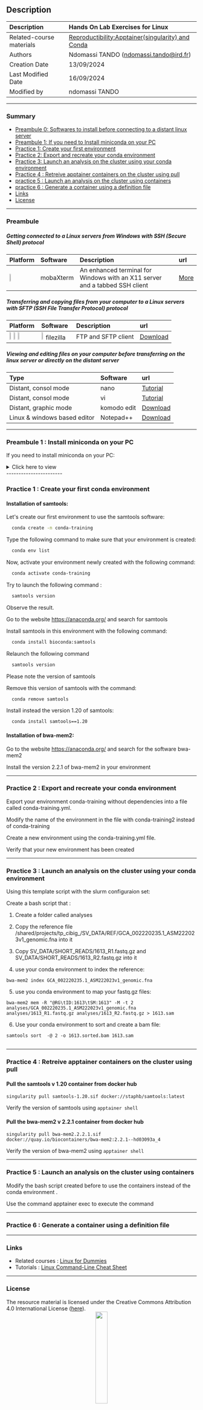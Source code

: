 ## Description

| Description              | Hands On Lab Exercises for Linux                                                                                    |
|:-------------------------|:--------------------------------------------------------------------------------------------------------------------|
| Related-course materials | [Reproductibility:Apptainer(singularity) and Conda](https://github.com/CIBiG-wave/cibig-wave.github.io/blob/gh-pages/docs/course_materials/REPRO/CONTAINERS/) |
| Authors                  | Ndomassi TANDO (ndomassi.tando@ird.fr)                                                           |
| Creation Date            | 13/09/2024                                                                                                          |
| Last Modified Date       | 16/09/2024                                                                                                          |
| Modified by              | ndomassi TANDO              |

-----------------------

### Summary

<!-- TOC depthFrom:2 depthTo:2 withLinks:1 updateOnSave:1 orderedList:0 -->
* [Preambule 0: Softwares to install before connecting to a distant linux server ](#preambule-0)
* [Preambule 1: If you need to Install miniconda on your PC](#preambule-1)
* [Practice 1: Create your first environment](#practice-1)
* [Practice 2: Export and recreate your conda environment](#practice-2)
* [Practice 3: Launch an analysis on the cluster using your conda environment](#practice-3)
* [Practice 4 : Retreive apptainer containers on the cluster using pull](#practice-4)
* [practice 5 : Launch an analysis on the cluster using containers](#practice-5)
* [practice 6 : Generate a container using a definition file](#practice-6)
* [Links](#links)
* [License](#license)


-----------------------

<a name="preambule"></a>
### Preambule


##### Getting connected to a Linux servers from Windows with SSH (Secure Shell) protocol

| Platform                                                              | Software  | Description | url |
|:----------------------------------------------------------------------| :------------- | :------------- | :------------- |
| <img width="10%" class="img-responsive" src="img/osWin.png"/> | mobaXterm |An enhanced terminal for Windows with an X11 server and a tabbed SSH client | [More](https://mobaxterm.mobatek.net/) |



##### Transferring and copying files from your computer to a Linux servers with SFTP (SSH File Transfer Protocol) protocol

| Platform                                                                                                                                                                                     | Software  | Description | url |
|:---------------------------------------------------------------------------------------------------------------------------------------------------------------------------------------------| :------------- | :------------- | :------------- |
| <img width="10%" class="img-responsive" src="img/osApple.png"/> <img width="10%" class="img-responsive" src="img/osLinux.png"/> <img width="10%" class="img-responsive" src="img/osWin.png"/>| <img width="10%" class="img-responsive" src="img/filezilla.png"/> filezilla |  FTP and SFTP client  | [Download](https://filezilla-project.org/download.php?type=client)  |


##### Viewing and editing files on your computer before transferring on the linux server or directly on the distant server

| Type | Software  | url |
| :------------- | :------------- | :------------- |
| Distant, consol mode |  nano | [Tutorial](http://www.howtogeek.com/howto/42980/) |  
| Distant, consol mode |  vi | [Tutorial](https://www.washington.edu/computing/unix/vi.html)  |  
| Distant, graphic mode| komodo edit | [Download](https://www.activestate.com/komodo-ide/downloads/edit) |
| Linux & windows based editor | Notepad++ | [Download](https://notepad-plus-plus.org/download/v7.5.5.html) |

-----------------------


<a name="preambule-1"></a>
### Preambule 1  : Install miniconda on your PC

If you need to install miniconda on your PC:

<details><summary>Click here to view</summary>

* Create a directory called `miniconda`

   ```bash
   mkdir miniconda3
   ```

* Download the Miniconda installation script for Linux (Google Cloud Shell runs on a Linux virtual machine):
  ```bash
  wget https://repo.anaconda.com/miniconda/Miniconda3-latest-Linux-x86_64.sh
  ```

* Run the Miniconda installation script (`-b` to be able to run unattended, which means that all of the agreements are automatically accepted without user prompt. `-u` updates any existing installation in the directory of install if there is one. `-p` is the directory to install into):
  ```bash
  bash Miniconda3-latest-Linux-x86_64.sh  -b -u -p ~/miniconda3
  ```

* Add this conda initialization incantation to your .bashrc:

  ```bash
  ~/miniconda3/bin/conda init bash
  ```

* After the install is complete, source your **.bashrc** to refresh the terminal with information about conda:

  ```bash
  source .bashrc
  ```

* This will start the conda environment. Notice that your command prompt now includes **(base)**, e.g.,:
  ```
  (base) formation20@master1:~$
  ```

* If you don't want conda to start every time you open a terminal, simply add the following line at the end of your .bashrc:

   ```bash
   conda deactivate
   ```
* Add the defaults channels:
  
   ```bash
   conda config --add channels defaults
   conda config --add channels bioconda
   conda config --add channels conda-forge
   conda config --set channel_priority strict
   ```

</details>
-----------------------

<a name="practice-1"></a>
###  Practice 1 : Create your first conda environment

#### Installation of samtools:

Let's create our first environment to use the samtools software:

 ```bash
   conda create -n conda-training 
   ```

Type the following command to make sure that your environment is created:

 ```bash
   conda env list
   ```
Now,  activate your environment newly created with the following command:

 ```bash
   conda activate conda-training
   ```

Try to launch the following command :

 ```bash
   samtools version
   ```
Observe the result.

Go to the website https://anaconda.org/  and search for samtools 

Install samtools in this environment with the following command:

 ```bash
   conda install bioconda:samtools
   ```

Relaunch the following command 

 ```bash
   samtools version
   ```
Please note the version of samtools

Remove this version of samtools with the command:

 ```bash
   conda remove samtools
   ```
Install instead the version 1.20 of samtools:

 ```bash
   conda install samtools==1.20
   ```
#### Installation of bwa-mem2:

Go to the website https://anaconda.org/  and search for the software bwa-mem2

Install the version 2.2.1 of bwa-mem2 in your environment

-----------------------

<a name="practice-2"></a>
### Practice 2 : Export and recreate your conda environment

Export your environment conda-training without dependencies into a file called conda-training.yml.


Modify the name of the environment in the file with conda-training2 instead of conda-training


Create a new environment using the conda-training.yml file.

Verify that your new environment has been created

-----------------------

<a name="practice-3"></a>
### Practice 3 : Launch an analysis on the cluster using your conda environment

Using this template script with the slurm configuraion set:

Create a bash script that :

1) Create a folder called analyses

2) Copy the reference file /shared/projects/tp_cibig_/SV_DATA/REF/GCA_002220235.1_ASM222023v1_genomic.fna into it

3) Copy  SV_DATA/SHORT_READS/1613_R1.fastq.gz and SV_DATA/SHORT_READS/1613_R2.fastq.gz into it


4) use your conda environment to index the reference:

```
bwa-mem2 index GCA_002220235.1_ASM222023v1_genomic.fna

```

5) use you conda environment to map your fastq.gz files:

```
bwa-mem2 mem -R "@RG\tID:1613\tSM:1613" -M -t 2 analyses/GCA_002220235.1_ASM222023v1_genomic.fna analyses/1613_R1.fastq.gz analyses/1613_R2.fastq.gz > 1613.sam

```

6) Use your conda environment to sort and create a bam file:

```
samtools sort  -@ 2 -o 1613.sorted.bam 1613.sam


```




-----------------------

<a name="practice-4"></a>
### Practice 4 :  Retreive apptainer containers on the cluster using pull

#### Pull the samtools v 1.20 container from docker hub

```
singularity pull samtools-1.20.sif docker://staphb/samtools:latest

```

Verify the version of samtools using `apptainer shell`


#### Pull the bwa-mem2 v 2.2.1 container from docker hub

```
singularity pull bwa-mem2.2.2.1.sif docker://quay.io/biocontainers/bwa-mem2:2.2.1--hd03093a_4

```

Verify the version of bwa-mem2 using `apptainer shell`


-----------------------

<a name="practice-5"></a>
### Practice 5 : Launch an analysis on the cluster using containers

Modify the bash script created before to use the containers instead of the conda environment .

Use the command apptainer exec to execute the command

-----------------------

<a name="practice-6"></a>
### Practice 6 : Generate a container using a definition file


-----------------------





### Links
<a name="links"></a>

* Related courses : [Linux for Dummies](https://)
* Tutorials : [Linux Command-Line Cheat Sheet](https://)

-----------------------

### License
<a name="license"></a>

<div>
The resource material is licensed under the Creative Commons Attribution 4.0 International License (<a href="http://creativecommons.org/licenses/by-nc-sa/4.0/">here</a>).
<center><img width="25%" class="img-responsive" src="http://creativecommons.org.nz/wp-content/uploads/2012/05/by-nc-sa1.png"/>
</center>
</div>
